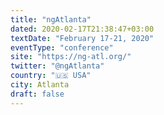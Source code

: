 ```yaml
---
title: "ngAtlanta"
dated: 2020-02-17T21:38:47+03:00
textDate: "February 17-21, 2020"
eventType: "conference"
site: "https://ng-atl.org/"
twitter: "@ngAtlanta"
country: "🇺🇸 USA"
city: Atlanta
draft: false
---
```

